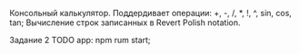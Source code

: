 Консольный калькулятор.
  Поддердивает операции: +, -, /, *, !, ^, sin, cos, tan;
  Вычисление строк записанных в Revert Polish notation.

Задание 2
  TODO app: npm rum start;